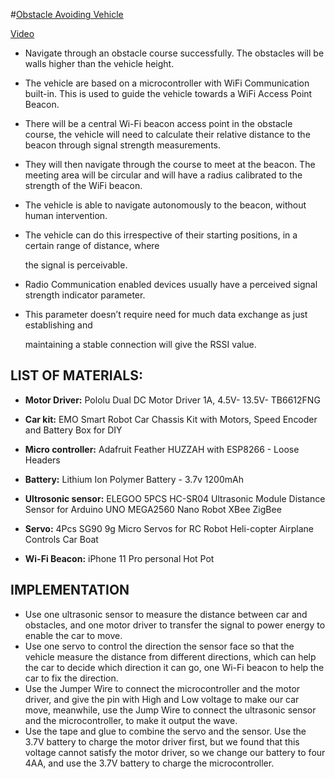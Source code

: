 #[Obstacle Avoiding Vehicle](https://github.com/NaishengZhang/obstacle_avoiding_vehicle)

[Video](https://youtu.be/46QFpG3M0sA)

- Navigate through an obstacle course successfully. The obstacles will be walls higher than the vehicle height.

- The vehicle are based on a microcontroller with WiFi Communication built-in. This is used to guide the vehicle towards a WiFi Access Point Beacon.

- There will be a central Wi-Fi beacon access point in the obstacle course, the vehicle will need to calculate their relative distance to the beacon through signal strength measurements.

- They will then navigate through the course to meet at the beacon. The meeting area will be circular and will have a radius calibrated to the strength of the WiFi beacon.

- The vehicle  is able to navigate autonomously to the beacon, without human intervention. 

- The vehicle can do this irrespective of their starting positions, in a certain range of distance, where

  the signal is perceivable.

- Radio Communication enabled devices usually have a perceived signal strength indicator parameter.

- This parameter doesn’t require need for much data exchange as just establishing and

  maintaining a stable connection will give the RSSI value.

## LIST OF MATERIALS:

- **Motor Driver:** Pololu Dual DC Motor Driver 1A, 4.5V- 13.5V- TB6612FNG

- **Car kit:** EMO Smart Robot Car Chassis Kit with Motors, Speed Encoder and Battery Box for DIY

- **Micro controller:** Adafruit Feather HUZZAH with ESP8266 - Loose Headers

- **Battery:** Lithium Ion Polymer Battery - 3.7v 1200mAh
- **Ultrosonic sensor:** ELEGOO 5PCS HC-SR04 Ultrasonic Module Distance Sensor for Arduino UNO MEGA2560 Nano Robot XBee ZigBee
- **Servo:** 4Pcs SG90 9g Micro Servos for RC Robot Heli-copter Airplane Controls Car Boat
- **Wi-Fi Beacon:** iPhone 11 Pro personal Hot Pot

## IMPLEMENTATION

- Use one ultrasonic sensor to measure the distance between car and obstacles, and one motor driver to transfer the signal to power energy to enable the car to move.
- Use one servo to control the direction the sensor face so that the vehicle measure the distance from different directions, which can help the car to decide which direction it can go, one Wi-Fi beacon to help the car to fix the direction. 
- Use the Jumper Wire to connect the microcontroller and the motor driver, and give the pin with High and Low voltage to make our car move, meanwhile, use the Jump Wire to connect the ultrasonic sensor and the microcontroller, to make it output the wave.
- Use the tape and glue to combine the servo and the sensor. Use the 3.7V battery to charge the motor driver first, but we found that this voltage cannot satisfy the motor driver, so we change our battery to four 4AA, and use the 3.7V battery to charge the microcontroller.